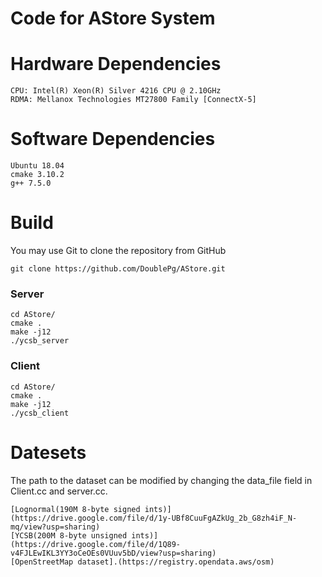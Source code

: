 # Code for AStore System

# Hardware Dependencies 
    CPU: Intel(R) Xeon(R) Silver 4216 CPU @ 2.10GHz
    RDMA: Mellanox Technologies MT27800 Family [ConnectX-5]
    
# Software Dependencies
    Ubuntu 18.04 
    cmake 3.10.2
    g++ 7.5.0

# Build
You may use Git to clone the repository from GitHub 

    git clone https://github.com/DoublePg/AStore.git
### Server
    cd AStore/
    cmake .
    make -j12
    ./ycsb_server
### Client
    cd AStore/
    cmake .
    make -j12
    ./ycsb_client

# Datesets
The path to the dataset can be modified by changing the data_file field in Client.cc and server.cc.

    [Lognormal(190M 8-byte signed ints)](https://drive.google.com/file/d/1y-UBf8CuuFgAZkUg_2b_G8zh4iF_N-mq/view?usp=sharing)
    [YCSB(200M 8-byte unsigned ints)](https://drive.google.com/file/d/1Q89-v4FJLEwIKL3YY3oCeOEs0VUuv5bD/view?usp=sharing)
    [OpenStreetMap dataset].(https://registry.opendata.aws/osm)

